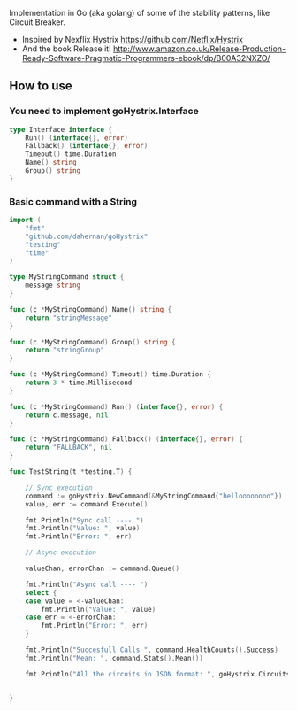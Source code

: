 Implementation in Go (aka golang) of some of the stability patterns, like Circuit Breaker.

* Inspired by Nexflix Hystrix https://github.com/Netflix/Hystrix
* And the book Release it! http://www.amazon.co.uk/Release-Production-Ready-Software-Pragmatic-Programmers-ebook/dp/B00A32NXZO/


How to use
----------

### You need to implement goHystrix.Interface

```go
type Interface interface {
	Run() (interface{}, error)
	Fallback() (interface{}, error)
	Timeout() time.Duration
	Name() string
	Group() string
}
```

### Basic command with a String
```go
import (
	"fmt"
	"github.com/dahernan/goHystrix"
	"testing"
	"time"
)

type MyStringCommand struct {
	message string
}

func (c *MyStringCommand) Name() string {
	return "stringMessage"
}

func (c *MyStringCommand) Group() string {
	return "stringGroup"
}

func (c *MyStringCommand) Timeout() time.Duration {
	return 3 * time.Millisecond
}

func (c *MyStringCommand) Run() (interface{}, error) {
	return c.message, nil
}

func (c *MyStringCommand) Fallback() (interface{}, error) {
	return "FALLBACK", nil
}

func TestString(t *testing.T) {

	// Sync execution
	command := goHystrix.NewCommand(&MyStringCommand{"helloooooooo"})
	value, err := command.Execute()

	fmt.Println("Sync call ---- ")
	fmt.Println("Value: ", value)
	fmt.Println("Error: ", err)

	// Async execution

	valueChan, errorChan := command.Queue()

	fmt.Println("Async call ---- ")
	select {
	case value = <-valueChan:
		fmt.Println("Value: ", value)
	case err = <-errorChan:
		fmt.Println("Error: ", err)
	}

	fmt.Println("Succesfull Calls ", command.HealthCounts().Success)
	fmt.Println("Mean: ", command.Stats().Mean())

	fmt.Println("All the circuits in JSON format: ", goHystrix.Circuits().ToJSON())


}

```